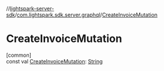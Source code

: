 //[lightspark-server-sdk](../../index.md)/[com.lightspark.sdk.server.graphql](index.md)/[CreateInvoiceMutation](-create-invoice-mutation.md)

# CreateInvoiceMutation

[common]\
const val [CreateInvoiceMutation](-create-invoice-mutation.md): [String](https://kotlinlang.org/api/latest/jvm/stdlib/kotlin/-string/index.html)
